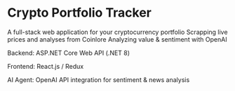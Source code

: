 # Crypto Portfolio Tracker

A full-stack web application for your cryptocurrency portfolio
Scrapping live prices and analyses from Coinlore
Analyzing value & sentiment with OpenAI

Backend: ASP.NET Core Web API (.NET 8)

Frontend: React.js / Redux

AI Agent: OpenAI API integration for sentiment & news analysis
